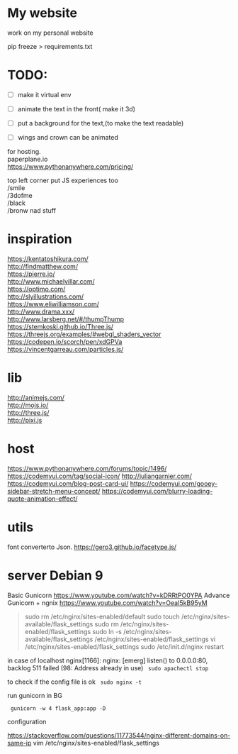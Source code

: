 My website
==========

work on my personal website  

pip freeze > requirements.txt

TODO:
=====
 - [ ] make it virtual env
 - [ ] animate the text in the front( make it 3d)
 - [ ] put a background for the text,(to make the text readable)
 - [ ] wings and crown can be animated


for hosting.  
paperplane.io  
https://www.pythonanywhere.com/pricing/  


top left corner put JS experiences too  
/smile  
/3dofme  
/black  
/bronw nad stuff  


inspiration
===============
https://kentatoshikura.com/  
http://findmatthew.com/  
https://pierre.io/  
http://www.michaelvillar.com/  
https://optimo.com/  
http://slyillustrations.com/  
https://www.eliwilliamson.com/  
http://www.drama.xxx/  
http://www.larsberg.net/#/thumpThump  
https://stemkoski.github.io/Three.js/  
https://threejs.org/examples/#webgl_shaders_vector  
https://codepen.io/scorch/pen/xdGPVa  
https://vincentgarreau.com/particles.js/  

lib 
====
http://animejs.com/  
http://mojs.io/  
http://three.js/  
http://pixi.js  

host
====
https://www.pythonanywhere.com/forums/topic/1496/
https://codemyui.com/tag/social-icon/
http://juliangarnier.com/
https://codemyui.com/blog-post-card-ui/
https://codemyui.com/gooey-sidebar-stretch-menu-concept/
https://codemyui.com/blurry-loading-quote-animation-effect/

utils
=====
font converterto Json.
https://gero3.github.io/facetype.js/

server Debian 9
===============

Basic Gunicorn
https://www.youtube.com/watch?v=kDRRtPO0YPA
Advance Gunicorn + ngnix
https://www.youtube.com/watch?v=OeaI5kB95yM


>sudo rm /etc/nginx/sites-enabled/default
sudo touch /etc/nginx/sites-available/flask_settings
sudo rm /etc/nginx/sites-enabled/flask_settings
sudo ln -s /etc/nginx/sites-available/flask_settings /etc/nginx/sites-enabled/flask_settings
vi /etc/nginx/sites-enabled/flask_settings
sudo /etc/init.d/nginx restart

in case of localhost nginx[1166]: nginx: [emerg] listen() to 0.0.0.0:80, backlog 511 failed (98: Address already in use)
` sudo apachectl stop`

to check if the config file is ok
 ` sudo nginx -t`

run gunicorn in BG

 ` gunicorn -w 4 flask_app:app -D`

configuration

https://stackoverflow.com/questions/11773544/nginx-different-domains-on-same-ip
vim /etc/nginx/sites-enabled/flask_settings 